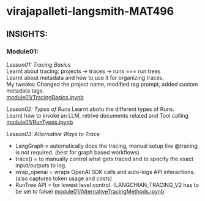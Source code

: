 # virajapalleti-langsmith-MAT496

## INSIGHTS:

### Module01:

_Lesson01: Tracing Basics_  
Learnt about tracing: projects -> traces -> runs === run trees  
Learnt about metadata and how to use it for organizing traces.  
My tweaks: Changed the project name, modified rag prompt, added custom metadata tags.  
[module01/TracingBasics.ipynb](module01/TracingBasics.ipynb)

_Lesson02: Types of Runs_
Learnt abotu the different types of Runs.  
Learnt how to invoke an LLM, retrive documents related and Tool calling  
[module01/RunTypes.ipynb](module01/RunTypes.ipynb)

_Lesson03: Alternative Ways to Trace_

- LangGraph = automatically does the tracing, manual setup like @tracing is not required. (best for graph based workflows)
- trace() = to manually control what gets traced and to specify the exact input/outputs to log.
- wrap_openai = wraps OpenAI SDK calls and auto-logs API interactions. (also captures token usage and costs)
- RunTree API = for lowest level control. (LANGCHIAN_TRACING_V2 has to be set to false)
  [module01/AlternativeTracingMethods.ipynb](module01/AlternativeTracingMethods.ipynb)
